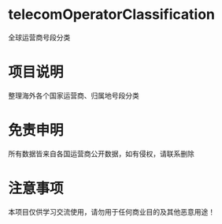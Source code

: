 # telecomOperatorClassification
全球运营商号段分类

# 项目说明
整理海外各个国家运营商、归属地号段分类

# 免责申明
所有数据皆来自各国运营商公开数据，如有侵权，请联系删除

# 注意事项
本项目仅供学习交流使用，请勿用于任何商业目的及其他恶意用途！
